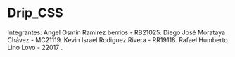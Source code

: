 # Drip_CSS
 Integrantes:
  Angel Osmin Ramirez berrios - RB21025.
  Diego José Morataya Chávez - MC21119.
  Kevin Israel Rodiguez Rivera - RR19118.
  Rafael Humberto Lino Lovo - 22017 .
